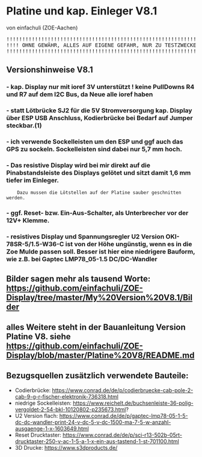 # Platine und kap. Einleger V8.1

von einfachuli (ZOE-Aachen)

<pre>
!!!!!!!!!!!!!!!!!!!!!!!!!!!!!!!!!!!!!!!!!!!!!!!!!!!!!!!!!!!!!!!!!!
!!!! OHNE GEWÄHR, ALLES AUF EIGENE GEFAHR, NUR ZU TESTZWECKEN !!!!
!!!!!!!!!!!!!!!!!!!!!!!!!!!!!!!!!!!!!!!!!!!!!!!!!!!!!!!!!!!!!!!!!!
</pre>

##  Versionshinweise V8.1
  
  ### - kap. Display nur mit ioref 3V unterstützt ! keine PullDowns R4 und R7 auf dem I2C Bus, da Neue alle ioref haben
  ### - statt Lötbrücke SJ2 für die 5V Stromversorgung kap. Display über ESP USB Anschluss, Kodierbrücke bei Bedarf auf Jumper steckbar.(1)  
  ### - ich verwende Sockelleisten um den ESP und ggf auch das GPS zu sockeln. Sockelleisten sind dabei nur 5,7 mm hoch.
  ### - Das resistive Display wird bei mir direkt auf die Pinabstandsleiste des Displays gelötet und sitzt damit 1,6 mm tiefer im Einleger. 
        Dazu mussen die Lötstellen auf der Platine sauber geschnitten werden.
  ### - ggf. Reset- bzw. Ein-Aus-Schalter, als Unterbrecher vor der 12V+ Klemme.
  ### - resistives Display und Spannungsregler U2 Version OKI-78SR-5/1.5-W36-C ist von der Höhe ungünstig, wenn es in die Zoe Mulde passen soll. Besser ist hier eine niedrigere Bauform, wie z.B. bei Gaptec LMP78_05-1.5 DC/DC-Wandler
  
## Bilder sagen mehr als tausend Worte: https://github.com/einfachuli/ZOE-Display/tree/master/My%20Version%20V8.1/Bilder

## alles Weitere steht in der Bauanleitung Version Platine V8. siehe https://github.com/einfachuli/ZOE-Display/blob/master/Platine%20V8/README.md

## Bezugsquellen zusätzlich verwendete Bauteile:
  - Codierbrücke: https://www.conrad.de/de/p/codierbruecke-cab-pole-2-cab-9-g-r-fischer-elektronik-736318.html
  - niedrige Sockelleisten: https://www.reichelt.de/buchsenleiste-36-polig-vergoldet-2-54-bkl-10120802-p235673.html?
  - U2 Version flach: https://www.conrad.de/de/p/gaptec-lmp78-05-1-5-dc-dc-wandler-print-24-v-dc-5-v-dc-1500-ma-7-5-w-anzahl-ausgaenge-1-x-1603649.html
  - Reset Drucktaster: https://www.conrad.de/de/p/sci-r13-502b-05rt-drucktaster-250-v-ac-1-5-a-1-x-ein-aus-tastend-1-st-701100.html
  - 3D Drucke: https://www.s3dproducts.de/
